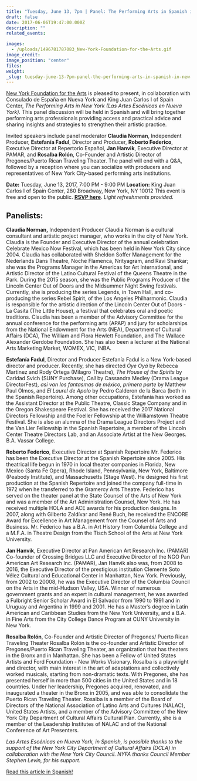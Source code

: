 ```yaml
---
title: "Tuesday, June 13, 7pm | Panel: The Performing Arts in Spanish in New York"
draft: false
date: 2017-06-06T19:47:00.000Z
description: ""
related_events:

images:
  - /uploads/1496781787083_New-York-Foundation-for-the-Arts.gif
image_credit:
image_position: "center"
files:
weight:
_slug: tuesday-june-13-7pm-panel-the-performing-arts-in-spanish-in-new-york
---
```


[New York Foundation for the Arts](http://current.nyfa.org/post/161281075018/event-performing-arts-panel-in-spanish) is pleased to present, in collaboration with Consulado de España en Nueva York and King Juan Carlos I of Spain Center, _The Performing Arts in New York (Las Artes Escénicas en Nueva York)._ This panel discussion will be held in Spanish and will bring together performing arts professionals providing access and practical advice and sharing insights and strategies to strengthen their artistic practice.

Invited speakers include panel moderator **Claudia Norman**, Independent Producer, **Estefanía Fadul**, Director and Producer, **Roberto Federico**, Executive Director at Repertorio Español, **Jan Hanvik**, Executive Director at PAMAR, and **Rosalba Rolón**, Co-Founder and Artistic Director of Pregones/Puerto Rican Traveling Theater. The panel will end with a Q&A, followed by a reception where you can socialize with producers and representatives of New York City-based performing arts institutions.

**Date:** Tuesday, June 13, 2017, 7:00 PM - 9:00 PM
**Location:** King Juan Carlos I of Spain Center, 280 Broadway, New York, NY 10012
This event is free and open to the public. [**RSVP here**](http://t.umblr.com/redirect?z=https%3A%2F%2Fwww.eventbrite.com%2Fe%2Fentradas-las-artes-escenicas-en-nueva-york-panel-en-espanol-34767130423&t=MzM2Njc1MzM4NTAyMTg0MzYzM2JhOThhNTljOWUwY2UyYmY1MmU1ZixTbEx2VEVtRw%3D%3D&b=t%3AhNHempWRTzIs6Z1Fcew92g&p=http%3A%2F%2Fcurrent.nyfa.org%2Fpost%2F161281075018%2Fevent-performing-arts-panel-in-spanish&m=1).
_Light refreshments provided._

## Panelists:

**Claudia Norman,** Independent Producer
Claudia Norman is a cultural consultant and artistic project manager, who works in the city of New York. Claudia is the Founder and Executive Director of the annual celebration Celebrate Mexico Now Festival, which has been held in New York City since 2004\. Claudia has collaborated with Sheldon Soffer Management for the Nederlands Dans Theatre, Noche Flamenca, Nrityagram, and Ravi Shankar; she was the Programs Manager in the Americas for Art International, and Artistic Director of the Latino Cultural Festival of the Queens Theatre in the Park. During the 2015 season, she was the Public Programs Producer of the Lincoln Center Out of Doors and the Midsummer Night Swing festivals. Currently, she is producing the series Legends, in Town Hall, and co-producing the series Rebel Spirit, of the Los Angeles Philharmonic. Claudia is responsible for the artistic direction of the Lincoln Center Out of Doors - La Casita (The Little House), a festival that celebrates oral and poetic traditions. Claudia has been a member of the Advisory Committee for the annual conference for the performing arts (APAP) and jury for scholarships from the National Endowment for the Arts (NEA), Department of Cultural Affairs (DCA), The William and Flora Hewlett Foundation, and The Wallace Alexander Gerdobe Foundation. She has also been a lecturer at the National Arts Marketing Market, WOMEX, VIC, INBA.

**Estefanía Fadul**, Director and Producer
Estefanía Fadul is a New York-based director and producer. Recently, she has directed _Óye Oyá_ by Rebecca Martinez and Rody Ortega (Milagro Theatre), _The House of the Spirits_ by Caridad Svich (SUNY Purchase), _Cell_ by Cassandra Medley (Drama League DirectorFest)_, así van los fantasmas de méxico, primera parte_ by Matthew Paul Olmos, and _El Laurel de Apolo_ by Pedro Calderon de la Barca (both in the Spanish Repertoire). Among other occupations, Estefanía has worked as the Assistant Director at the Public Theatre, Classic Stage Company and in the Oregon Shakespeare Festival. She has received the 2017 National Directors Fellowship and the Foeller Fellowship at the Williamstown Theatre Festival. She is also an alumna of the Drama League Directors Project and the Van Lier Fellowship in the Spanish Repertoire, a member of the Lincoln Center Theatre Directors Lab, and an Associate Artist at the New Georges. B.A. Vassar College.

**Roberto Federico**, Executive Director at Spanish Repertoire
Mr. Federico has been the Executive Director at the Spanish Repertoire since 2005\. His theatrical life begun in 1970 in local theater companies in Florida, New Mexico (Santa Fe Opera), Rhode Island, Pennsylvania, New York, Baltimore (Peabody Institute), and Massachusetts (Stage West). He designed his first production at the Spanish Repertoire and joined the company full-time in 1972 when he transferred to the Gramercy Arts Theatre. Federico has served on the theater panel at the State Counsel of the Arts of New York and was a member of the Art Administration Counsel, New York. He has received multiple HOLA and ACE awards for his production designs. In 2007, along with Gilberto Zaldívar and René Buch, he received the ENCORE Award for Excellence in Art Management from the Counsel of Arts and Business. Mr. Federico has a B.A. in Art History from Columbia College and a M.F.A. in Theatre Design from the Tisch School of the Arts at New York University.

**Jan Hanvik**, Executive Director at Pan American Art Research Inc. (PAMAR)
Co-founder of Crossing Bridges LLC and Executive Director of the NGO Pan American Art Research Inc. (PAMAR), Jan Hanvik also was, from 2008 to 2016, the Executive Director of the prestigious institution Clemente Soto Vélez Cultural and Educational Center in Manhattan, New York. Previously, from 2002 to 20008, he was the Executive Director of the Columbia Council on the Arts in the mid-Hudson Valley, USA. Winner of numerous government grants and an expert in cultural management, he was awarded a Fulbright Senior Scholar Award in El Salvador from 1990 to 1991 and in Uruguay and Argentina in 1999 and 2001\. He has a Master’s degree in Latin American and Caribbean Studies from the New York University, and a B.A. in Fine Arts from the City College Dance Program at CUNY University in New York.

**Rosalba Rolón**, Co-Founder and Artistic Director of Pregones/ Puerto Rican Traveling Theater
Rosalba Rolón is the co-founder and Artistic Director of Pregones/Puerto Rican Traveling Theater, an organization that has theaters in the Bronx and in Manhattan. She has been a Fellow of United States Artists and Ford Foundation - New Works Visionary. Rosalba is a playwright and director, with main interest in the art of adaptations and collectively worked musicals, starting from non-dramatic texts. With Pregones, she has presented herself in more than 500 cities in the United States and in 18 countries. Under her leadership, Pregones acquired, renovated, and inaugurated a theater in the Bronx in 2005, and was able to consolidate the Puerto Rican Traveling Theater. Rosalba is a member of the Board of Directors of the National Association of Latino Arts and Cultures (NALAC), United States Artists, and a member of the Advisory Committee of the New York City Department of Cultural Affairs Cultural Plan. Currently, she is a member of the Leadership Institutes of NALAC and of the National Conference of Art Presenters.

_Las Artes Escénicas en Nueva York, in Spanish, is possible thanks to the support of the New York City Department of Cultural Affairs (DCLA) in collaboration with the New York City Council. NYFA thanks Council Member Stephen Levin, for his support._

[Read this article in Spanish!](http://current.nyfa.org/post/161281064993/evento-las-artes-esc%C3%A9nicas-en-nueva-york-un)
